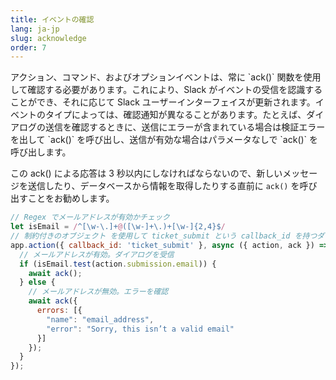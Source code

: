 ```yaml
---
title: イベントの確認
lang: ja-jp
slug: acknowledge
order: 7
---
```


<div class="section-content">
アクション、コマンド、およびオプションイベントは、常に `ack()` 関数を使用して確認する必要があります。これにより、Slack がイベントの受信を認識することができ、それに応じて Slack ユーザーインターフェイスが更新されます。イベントのタイプによっては、確認通知が異なることがあります。たとえば、ダイアログの送信を確認するときに、送信にエラーが含まれている場合は検証エラーを出して `ack()` を呼び出し、送信が有効な場合はパラメータなしで `ack()` を呼び出します。

この ack() による応答は 3 秒以内にしなければならないので、新しいメッセージを送信したり、データベースから情報を取得したりする直前に `ack()` を呼び出すことをお勧めします。
</div>

```javascript
// Regex でメールアドレスが有効かチェック
let isEmail = /^[\w-\.]+@([\w-]+\.)+[\w-]{2,4}$/
// 制約付きのオブジェクト を使用して ticket_submit という callback_id を持つダイアログ送信をリスニング
app.action({ callback_id: 'ticket_submit' }, async ({ action, ack }) => {
  // メールアドレスが有効。ダイアログを受信
  if (isEmail.test(action.submission.email)) {
    await ack();
  } else {
    // メールアドレスが無効。エラーを確認
    await ack({
      errors: [{
        "name": "email_address",
        "error": "Sorry, this isn’t a valid email"
      }]
    });
  }
});
```
